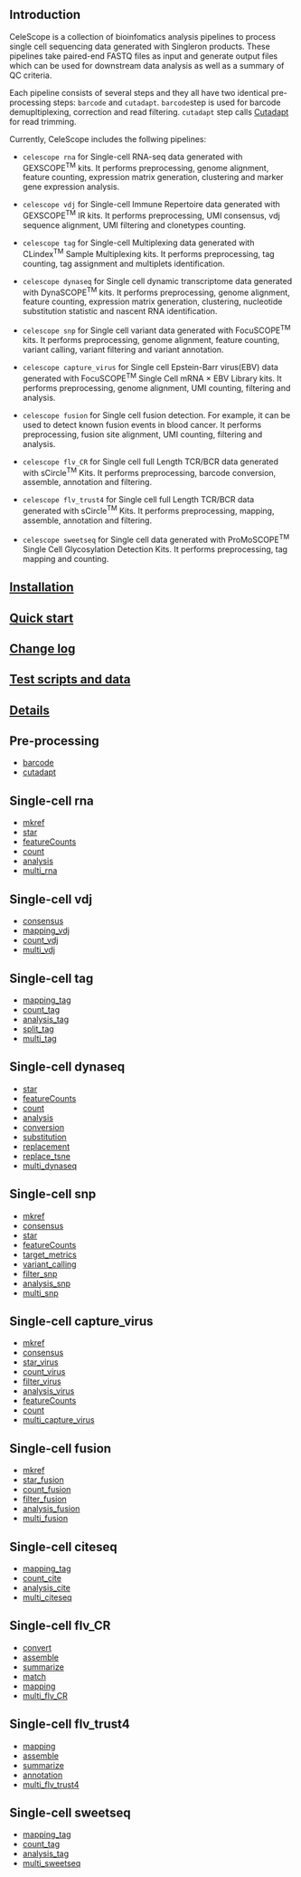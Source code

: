 ## Introduction
CeleScope is a collection of bioinfomatics analysis pipelines to process single cell sequencing data generated with Singleron products. These pipelines take paired-end FASTQ files as input and generate output files which can be used for downstream data analysis as well as a summary of QC criteria.

Each pipeline consists of several steps and they all have two identical pre-processing steps: `barcode` and `cutadapt`. `barcode`step is used for barcode demupltiplexing, correction and read filtering. `cutadapt` step calls [Cutadapt](https://cutadapt.readthedocs.io/en/stable/) for read trimming.

Currently, CeleScope includes the follwing pipelines:

- `celescope rna` for Single-cell RNA-seq data generated with GEXSCOPE<sup>TM</sup> kits. It performs preprocessing, genome alignment, feature counting, expression matrix generation, clustering and marker gene expression analysis.

- `celescope vdj` for Single-cell Immune Repertoire data generated with GEXSCOPE<sup>TM</sup> IR kits. It performs preprocessing, UMI consensus, vdj sequence alignment, UMI filtering and clonetypes counting.

- `celescope tag` for Single-cell Multiplexing data generated with CLindex<sup>TM</sup> Sample Multiplexing kits. It performs preprocessing, tag counting, tag assignment and multiplets identification.

- `celescope dynaseq` for Single cell dynamic transcriptome data generated with DynaSCOPE<sup>TM</sup> kits. It performs preprocessing, genome alignment, feature counting, expression matrix generation, clustering, nucleotide substitution statistic and nascent RNA identification.

- `celescope snp` for Single cell variant data generated with FocuSCOPE<sup>TM</sup> kits. It performs preprocessing, genome alignment, feature counting, variant calling, variant filtering and variant annotation.

- `celescope capture_virus` for Single cell Epstein-Barr virus(EBV) data generated with FocuSCOPE<sup>TM</sup> Single Cell mRNA × EBV Library  kits. It performs preprocessing, genome alignment, UMI counting, filtering and analysis.

- `celescope fusion` for Single cell fusion detection. For example, it can be used to detect known fusion events in blood cancer. It performs preprocessing, fusion site alignment, UMI counting, filtering and analysis.

- `celescope flv_CR` for Single cell full Length TCR/BCR data generated with sCircle<sup>TM</sup> Kits. It performs preprocessing, barcode conversion, assemble, annotation and filtering.

- `celescope flv_trust4` for Single cell full Length TCR/BCR data generated with sCircle<sup>TM</sup> Kits. It performs preprocessing, mapping, assemble, annotation and filtering.

- `celescope sweetseq` for Single cell data generated with ProMoSCOPE<sup>TM</sup> Single Cell Glycosylation Detection Kits. It performs preprocessing, tag mapping and counting.

## [Installation](installation.md)

## [Quick start](quick_start.md)

## [Change log](CHANGELOG.md)

## [Test scripts and data](https://github.com/singleron-RD/celescope_test_script)

## [Details](details.md)

## Pre-processing

- [barcode](tools/barcode.md)
- [cutadapt](tools/cutadapt.md)
## Single-cell rna
- [mkref](rna/mkref.md)
- [star](rna/star.md)
- [featureCounts](tools/featureCounts.md)
- [count](tools/count.md)
- [analysis](rna/analysis.md)
- [multi_rna](rna/multi_rna.md)
## Single-cell vdj
- [consensus](tools/consensus.md)
- [mapping_vdj](vdj/mapping_vdj.md)
- [count_vdj](vdj/count_vdj.md)
- [multi_vdj](vdj/multi_vdj.md)
## Single-cell tag
- [mapping_tag](tag/mapping_tag.md)
- [count_tag](tag/count_tag.md)
- [analysis_tag](tag/analysis_tag.md)
- [split_tag](tag/split_tag.md)
- [multi_tag](tag/multi_tag.md)
## Single-cell dynaseq
- [star](rna/star.md)
- [featureCounts](tools/featureCounts.md)
- [count](tools/count.md)
- [analysis](rna/analysis.md)
- [conversion](dynaseq/conversion.md)
- [substitution](dynaseq/substitution.md)
- [replacement](dynaseq/replacement.md)
- [replace_tsne](dynaseq/replace_tsne.md)
- [multi_dynaseq](dynaseq/multi_dynaseq.md)
## Single-cell snp
- [mkref](snp/mkref.md)
- [consensus](tools/consensus.md)
- [star](rna/star.md)
- [featureCounts](tools/featureCounts.md)
- [target_metrics](tools/target_metrics.md)
- [variant_calling](snp/variant_calling.md)
- [filter_snp](snp/filter_snp.md)
- [analysis_snp](snp/analysis_snp.md)
- [multi_snp](snp/multi_snp.md)
## Single-cell capture_virus
- [mkref](capture_virus/mkref.md)
- [consensus](tools/consensus.md)
- [star_virus](rna_virus/star_virus.md)
- [count_virus](capture_virus/count_virus.md)
- [filter_virus](capture_virus/filter_virus.md)
- [analysis_virus](capture_virus/analysis_virus.md)
- [featureCounts](capture_virus/featureCounts.md)
- [count](capture_virus/count.md)
- [multi_capture_virus](capture_virus/multi_capture_virus.md)
## Single-cell fusion
- [mkref](fusion/mkref.md)
- [star_fusion](fusion/star_fusion.md)
- [count_fusion](fusion/count_fusion.md)
- [filter_fusion](fusion/filter_fusion.md)
- [analysis_fusion](fusion/analysis_fusion.md)
- [multi_fusion](fusion/multi_fusion.md)
## Single-cell citeseq
- [mapping_tag](citeseq/mapping_tag.md)
- [count_cite](citeseq/count_cite.md)
- [analysis_cite](citeseq/analysis_cite.md)
- [multi_citeseq](citeseq/multi_citeseq.md)
## Single-cell flv_CR
- [convert](flv_CR/convert.md)
- [assemble](flv_CR/assemble.md)
- [summarize](flv_CR/summarize.md)
- [match](flv_CR/match.md)
- [mapping](flv_CR/mapping.md)
- [multi_flv_CR](flv_CR/multi_flv_CR.md)
## Single-cell flv_trust4
- [mapping](flv_trust4/mapping.md)
- [assemble](flv_trust4/assemble.md)
- [summarize](flv_trust4/summarize.md)
- [annotation](flv_trust4/annotation.md)
- [multi_flv_trust4](flv_trust4/multi_flv_trust4.md)
## Single-cell sweetseq
- [mapping_tag](sweetseq/mapping_tag.md)
- [count_tag](sweetseq/count_tag.md)
- [analysis_tag](sweetseq/analysis_tag.md)
- [multi_sweetseq](sweetseq/multi_sweetseq.md)
